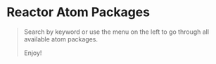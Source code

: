 # Reactor Atom Packages

> Search by keyword or use the menu on the left to go through all available atom packages.
>
> Enjoy!
>

